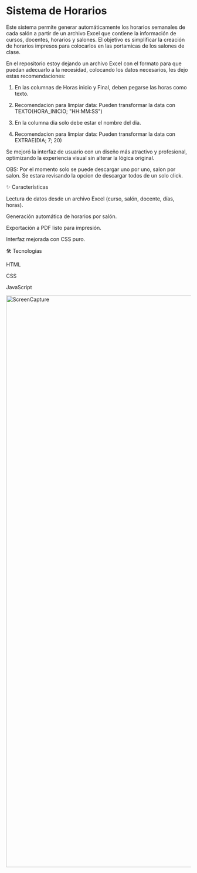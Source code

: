 # Sistema de Horarios

Este sistema permite generar automáticamente los horarios semanales de cada salón a partir de un archivo Excel que contiene la información de cursos, docentes, horarios y salones. El objetivo es simplificar la creación de horarios impresos para colocarlos en las portamicas de los salones de clase.

En el repositorio estoy dejando un archivo Excel con el formato para que puedan adecuarlo a la necesidad, colocando los datos necesarios, les dejo estas recomendaciones:

1. En las columnas de Horas inicio y Final, deben pegarse las horas como texto.

2. Recomendacion para limpiar data: Pueden transformar la data con TEXTO(HORA_INICIO; "HH:MM:SS")
3. En la columna dia solo debe estar el nombre del dia.
4. Recomendacion para limpiar data: Pueden transformar la data con EXTRAE(DIA; 7; 20)

Se mejoró la interfaz de usuario con un diseño más atractivo y profesional, optimizando la experiencia visual sin alterar la lógica original.

OBS: Por el momento solo se puede descargar uno por uno, salon por salon. Se estara revisando la opcion de descargar todos de un solo click.

✨ Características

Lectura de datos desde un archivo Excel (curso, salón, docente, días, horas).

Generación automática de horarios por salón.

Exportación a PDF listo para impresión.

Interfaz mejorada con CSS puro.

🛠 Tecnologías

HTML

CSS

JavaScript

<img width="1920" height="1556" alt="ScreenCapture" src="https://github.com/user-attachments/assets/56ac8985-ef9f-43a9-bdd9-ac66efb66dfe" />


